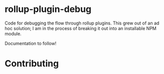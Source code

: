 # rollup-plugin-debug

Code for debugging the flow through rollup plugins. This grew out of an ad hoc solution; I am in the process of breaking it out into an installable NPM module.

Documentation to follow!


# Contributing
